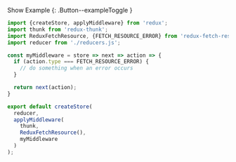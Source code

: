 Show Example
{: .Button--exampleToggle }

<div markdown="1" >

~~~ javascript
import {createStore, applyMiddleware} from 'redux';
import thunk from 'redux-thunk';
import ReduxFetchResource, {FETCH_RESOURCE_ERROR} from 'redux-fetch-resource';
import reducer from './reducers.js';

const myMiddleware = store => next => action => {
  if (action.type === FETCH_RESOURCE_ERROR) {
    // do something when an error occurs
  }

  return next(action);
}

export default createStore(
  reducer,
  applyMiddleware(
    thunk,
    ReduxFetchResource(),
    myMiddleware
  )
);

~~~

</div>
